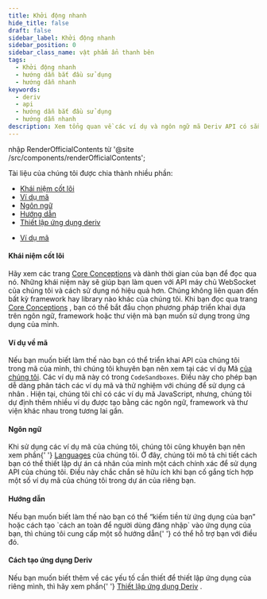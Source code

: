 ```yaml
---
title: Khởi động nhanh
hide_title: false
draft: false
sidebar_label: Khởi động nhanh
sidebar_position: 0
sidebar_class_name: vật phẩm ẩn thanh bên
tags:
  - Khởi động nhanh
  - hướng dẫn bắt đầu sử dụng
  - hướng dẫn nhanh
keywords:
  - deriv
  - api
  - hướng dẫn bắt đầu sử dụng
  - hướng dẫn nhanh
description: Xem tổng quan về các ví dụ và ngôn ngữ mã Deriv API có sẵn cũng như cách sử dụng nó để tạo ứng dụng giao dịch của bạn.
---
```


nhập RenderOfficialContents từ '@site /src/components/renderOfficialContents';

Tài liệu của chúng tôi được chia thành nhiều phần:

<RenderOfficialContents>
  <ul>
    <li>
      <a href='category/core-concepts'>Khái niệm cốt lõi</a>
    </li>
    <li>
      <a href='category/code-examples'>Ví dụ mã</a>
    </li>
    <li>
      <a href='category/languages'>Ngôn ngữ</a>
    </li>
    <li>
      <a href='category/guides'>Hướng dẫn</a>
    </li>
    <li>
      <a href='setting-up-a-deriv-application'>Thiết lập ứng dụng deriv</a>
    </li>
  </ul>
  <ul>
    <li>
      <a href='category/code-examples'>Ví dụ mã</a>
    </li>
  </ul>
</RenderOfficialContents>

<RenderOfficialContents>
  <h4>Khái niệm cốt lõi</h4>
</RenderOfficialContents>

<RenderOfficialContents>
    Hãy xem các trang <a href='category/core-concepts'>Core Conceptions</a> và dành thời gian
    của bạn để đọc qua nó. Những khái niệm này sẽ giúp bạn làm quen với API máy chủ WebSocket
    của chúng tôi và cách sử dụng nó hiệu quả hơn. Chúng không liên quan đến bất kỳ framework hay library nào khác của chúng tôi.
</RenderOfficialContents>

<RenderOfficialContents>
    Khi bạn đọc qua trang <a href='category/core-concepts'>Core Conceptions</a> , bạn có thể
    bắt đầu chọn phương pháp triển khai dựa trên ngôn ngữ, framework hoặc thư viện mà bạn muốn
    sử dụng trong ứng dụng của mình.
</RenderOfficialContents>

<h4>Ví dụ về mã</h4>

Nếu bạn muốn biết làm thế nào bạn có thể triển khai API của chúng tôi trong mã của mình, thì chúng tôi khuyên bạn nên xem
tại các ví dụ Mã <a href='category/code-examples'>của chúng tôi</a>. Các ví dụ mã này có trong
`CodeSandboxes`. Điều này cho phép bạn dễ dàng phân tách các ví dụ mã và thử nghiệm với chúng để sử dụng cá nhân
. Hiện tại, chúng tôi chỉ có các ví dụ mã JavaScript, nhưng, chúng tôi dự định thêm nhiều ví dụ
được tạo bằng các ngôn ngữ, framework và thư viện khác nhau trong tương lai gần.

<RenderOfficialContents>
  <h4>Ngôn ngữ</h4>
</RenderOfficialContents>

<RenderOfficialContents>
    Khi sử dụng các ví dụ mã của chúng tôi, chúng tôi cũng khuyên bạn nên xem phần{' '}
    <a href='category/languages'>Languages</a> của chúng tôi. Ở đây, chúng tôi mô tả chi tiết cách bạn
    có thể thiết lập dự án cá nhân của mình một cách chính xác để sử dụng API của chúng tôi. Điều này chắc chắn sẽ hữu ích
    khi bạn cố gắng tích hợp một số ví dụ mã của chúng tôi trong dự án của riêng bạn.
</RenderOfficialContents>

<RenderOfficialContents>
  <h4>Hướng dẫn</h4>
</RenderOfficialContents>

<RenderOfficialContents>
    Nếu bạn muốn biết làm thế nào bạn có thể “kiếm tiền từ ứng dụng của bạn” hoặc cách tạo
    `cách an toàn để người dùng đăng nhập` vào ứng dụng của bạn, thì chúng tôi cung cấp một số hướng dẫn{' '}
    <a href='category/guides'></a> có thể hỗ trợ bạn với điều đó.
</RenderOfficialContents>

<RenderOfficialContents>
  <h4>Cách tạo ứng dụng Deriv</h4>
</RenderOfficialContents>

<RenderOfficialContents>
    Nếu bạn muốn biết thêm về các yếu tố cần thiết để thiết lập ứng dụng của riêng mình,
    thì hãy xem phần{' '}
    <a href='setting-up-a-deriv-application'>Thiết lập ứng dụng Deriv</a> .
</RenderOfficialContents>
